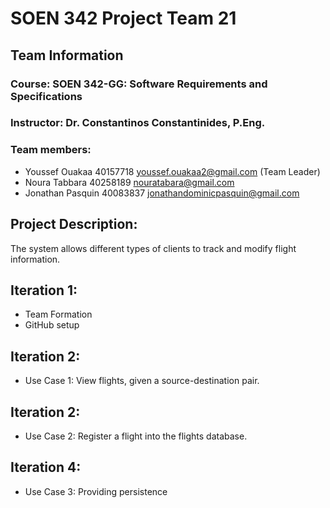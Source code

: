 # SOEN 342 Project Team 21
## Team Information
### Course: SOEN 342-GG: Software Requirements and Specifications
### Instructor: Dr. Constantinos Constantinides, P.Eng.
### Team members:
- Youssef Ouakaa 40157718 youssef.ouakaa2@gmail.com (Team Leader)
- Noura Tabbara 40258189 nouratabara@gmail.com
- Jonathan Pasquin 40083837 jonathandominicpasquin@gmail.com
## Project Description:
The system allows different types of clients to track and modify flight information.
## Iteration 1:
- Team Formation
- GitHub setup
## Iteration 2:
- Use Case 1: View flights, given a source-destination pair.
## Iteration 2:
- Use Case 2: Register a flight into the flights database.
## Iteration 4:
- Use Case 3: Providing persistence


